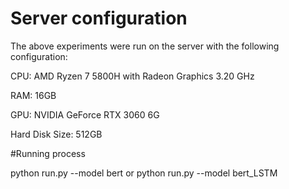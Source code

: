 # Server configuration
The above experiments were run on the server with the following configuration:

CPU: AMD Ryzen 7 5800H with Radeon Graphics 3.20 GHz

RAM: 16GB

GPU: NVIDIA GeForce RTX 3060 6G

Hard Disk Size: 512GB

#Running process

python run.py --model bert
or python run.py --model bert_LSTM
